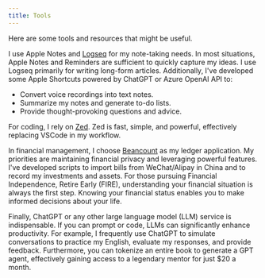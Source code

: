 ```yaml
---
title: Tools
---
```


Here are some tools and resources that might be useful.

I use Apple Notes and [Logseq](https://logseq.com/) for my note-taking needs. In most situations, Apple Notes and Reminders are sufficient to quickly capture my ideas. I use Logseq primarily for writing long-form articles. Additionally, I've developed some Apple Shortcuts powered by ChatGPT or Azure OpenAI API to:
  - Convert voice recordings into text notes.
  - Summarize my notes and generate to-do lists.
  - Provide thought-provoking questions and advice.

For coding, I rely on [Zed](https://zed.dev/). Zed is fast, simple, and powerful, effectively replacing VSCode in my workflow.

In financial management, I choose [Beancount](https://beancount.github.io/) as my ledger application. My priorities are maintaining financial privacy and leveraging powerful features. I've developed scripts to import bills from WeChat/Alipay in China and to record my investments and assets. For those pursuing Financial Independence, Retire Early (FIRE), understanding your financial situation is always the first step. Knowing your financial status enables you to make informed decisions about your life.

Finally, ChatGPT or any other large language model (LLM) service is indispensable. If you can prompt or code, LLMs can significantly enhance productivity. For example, I frequently use ChatGPT to simulate conversations to practice my English, evaluate my responses, and provide feedback. Furthermore, you can tokenize an entire book to generate a GPT agent, effectively gaining access to a legendary mentor for just $20 a month.
